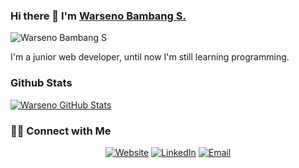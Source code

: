 ### Hi there 👋 I'm [Warseno Bambang S.](https://wrseno.my.id)

<img src="https://komarev.com/ghpvc/?username=Wrseno" alt="Warseno Bambang S" />

<div>
 <p>
I'm a junior web developer, until now I'm still learning programming.
</p>
</div>

### Github Stats

[![Warseno GitHub Stats](https://github-readme-stats.vercel.app/api?username=Wrseno&show_icons=true&count_private=true)](https://github.com/Wrseno)

<h3> 🤝🏻 Connect with Me </h3>

<p align="center">
<a href="https://www.wrseno.my.id" target="_blank"><img alt="Website" src="https://img.shields.io/badge/Website-www.anandmainali.com.np-blue?style=flat&logo=google-chrome"></a>
<a href="https://www.linkedin.com/in/wrseno/" target="_blank"><img alt="LinkedIn" src="https://img.shields.io/badge/LinkedIn-@Warseno Bambang Setyono-blue?style=flat&logo=linkedin"></a>
<a href="mailto:senogroups@gmail.com"><img alt="Email" src="https://img.shields.io/badge/Email-anandmainali5@gmail.com-blue?style=flat&logo=gmail"></a>
</p>

